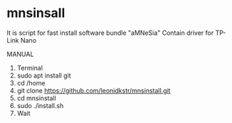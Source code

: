 # mnsinsall
It is script for fast install software bundle "aMNeSia"
Contain driver for TP-Link Nano

MANUAL
1. Terminal
2. sudo apt install git
3. cd /home
4. git clone https://github.com/leonidkstr/mnsinstall.git
5. cd mnsinstall
6. sudo ./install.sh
7. Wait


